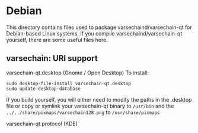 
Debian
====================
This directory contains files used to package varsechaind/varsechain-qt
for Debian-based Linux systems. If you compile varsechaind/varsechain-qt yourself, there are some useful files here.

## varsechain: URI support ##


varsechain-qt.desktop  (Gnome / Open Desktop)
To install:

	sudo desktop-file-install varsechain-qt.desktop
	sudo update-desktop-database

If you build yourself, you will either need to modify the paths in
the .desktop file or copy or symlink your varsechain-qt binary to `/usr/bin`
and the `../../share/pixmaps/varsechain128.png` to `/usr/share/pixmaps`

varsechain-qt.protocol (KDE)

